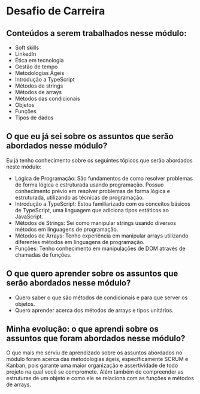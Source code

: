 # Desafio de Carreira

## Conteúdos a serem trabalhados nesse módulo:

- Soft skills
- LinkedIn
- Ética em tecnologia
- Gestão de tempo
- Metodologias Ágeis
- Introdução a TypeScript
- Métodos de strings
- Métodos de arrays
- Métodos das condicionais
- Objetos
- Funções
- Tipos de dados

## O que eu já sei sobre os assuntos que serão abordados nesse módulo?

Eu já tenho conhecimento sobre os seguintes tópicos que serão abordados neste módulo:

- Lógica de Programação:  São fundamentos de como resolver problemas de forma lógica e estruturada usando programação. Possuo conhecimento prévio em resolver problemas de forma lógica e estruturada, utilizando as técnicas de programação.
- Introdução a TypeScript: Estou familiarizado com os conceitos básicos de TypeScript, uma linguagem que adiciona tipos estáticos ao JavaScript.
- Métodos de Strings: Sei como manipular strings usando diversos métodos em linguagens de programação.
- Métodos de Arrays: Tenho experiência em manipular arrays utilizando diferentes métodos em linguagens de programação.
- Funções: Tenho conhecimento em manipulações de DOM através de chamadas de funções.

## O que quero aprender sobre os assuntos que serão abordados nesse módulo?

- Quero saber o que são métodos de condicionais e para que server os objetos.
- Quero aprender acerca dos métodos de arrays e tipos unitários.

## Minha evolução: o que aprendi sobre os assuntos que foram abordados nesse módulo?

O que mais me serviu de aprendizado sobre os assuntos abordados no módulo foram acerca das metodologias ágeis, especificamente SCRUM e Kanban, pois garante uma maior organização e assertividade de todo projeto na qual você se compromete.
Além também de compreender as estruturas de um objeto e como ele se relaciona com as funções e métodos de arrays.
